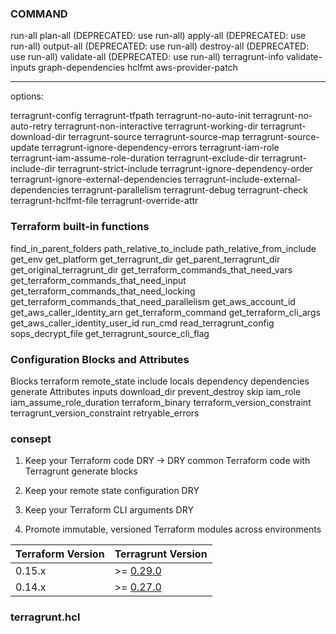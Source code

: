 ### COMMAND<!--{{{-->

run-all
plan-all (DEPRECATED: use run-all)
apply-all (DEPRECATED: use run-all)
output-all (DEPRECATED: use run-all)
destroy-all (DEPRECATED: use run-all)
validate-all (DEPRECATED: use run-all)
terragrunt-info
validate-inputs
graph-dependencies
hclfmt
aws-provider-patch

---

options:

terragrunt-config
terragrunt-tfpath
terragrunt-no-auto-init
terragrunt-no-auto-retry
terragrunt-non-interactive
terragrunt-working-dir
terragrunt-download-dir
terragrunt-source
terragrunt-source-map
terragrunt-source-update
terragrunt-ignore-dependency-errors
terragrunt-iam-role
terragrunt-iam-assume-role-duration
terragrunt-exclude-dir
terragrunt-include-dir
terragrunt-strict-include
terragrunt-ignore-dependency-order
terragrunt-ignore-external-dependencies
terragrunt-include-external-dependencies
terragrunt-parallelism
terragrunt-debug
terragrunt-check
terragrunt-hclfmt-file
terragrunt-override-attr

<!--}}}-->

### Terraform built-in functions<!--{{{-->

find_in_parent_folders
path_relative_to_include
path_relative_from_include
get_env
get_platform
get_terragrunt_dir
get_parent_terragrunt_dir
get_original_terragrunt_dir
get_terraform_commands_that_need_vars
get_terraform_commands_that_need_input
get_terraform_commands_that_need_locking
get_terraform_commands_that_need_parallelism
get_aws_account_id
get_aws_caller_identity_arn
get_terraform_command
get_terraform_cli_args
get_aws_caller_identity_user_id
run_cmd
read_terragrunt_config
sops_decrypt_file
get_terragrunt_source_cli_flag

<!--}}}-->

### Configuration Blocks and Attributes<!--{{{-->

Blocks
terraform
remote_state
include
locals
dependency
dependencies
generate
Attributes
inputs
download_dir
prevent_destroy
skip
iam_role
iam_assume_role_duration
terraform_binary
terraform_version_constraint
terragrunt_version_constraint
retryable_errors

<!--}}}-->

### consept

1. Keep your Terraform code DRY
   -> DRY common Terraform code with Terragrunt generate blocks

2. Keep your remote state configuration DRY
3. Keep your Terraform CLI arguments DRY
4. Promote immutable, versioned Terraform modules across environments

| Terraform Version | Terragrunt Version                                                           |
| ----------------- | ---------------------------------------------------------------------------- |
| 0.15.x            | >= [0.29.0](https://github.com/gruntwork-io/terragrunt/releases/tag/v0.29.0) |
| 0.14.x            | >= [0.27.0](https://github.com/gruntwork-io/terragrunt/releases/tag/v0.27.0) |

### terragrunt.hcl
